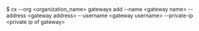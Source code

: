 <!-- post: gateway_usage -->


$ cx --org &lt;organization_name&gt; gateways add --name &lt;gateway name&gt; --address &lt;gateway address&gt; --username &lt;gateway username&gt;  --private-ip &lt;private ip of gateway&gt;
